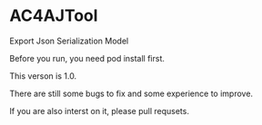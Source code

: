 # AC4AJTool
Export Json Serialization Model

Before you run, you need pod install first.

This verson is 1.0.

There are still some bugs to fix and some experience to improve.

If you are also interst on it, please pull requsets.
